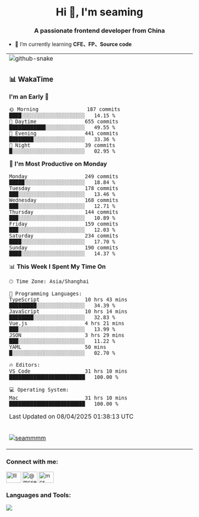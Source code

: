 <h1 align="center">Hi 👋, I'm seaming</h1>
<h3 align="center">A passionate frontend developer from China</h3>

- 🌱 I’m currently learning **CFE、FP、Source code**

<div align="center">

<table>

<tr><td>
  <img alt="github-snake" src="profile-snake-contrib/github-user-contribution.svg"/>
</td></tr>

<tr><td>

### 📊 WakaTime

<!--START_SECTION:waka-->
**I'm an Early 🐤** 

```text
🌞 Morning                187 commits         ████░░░░░░░░░░░░░░░░░░░░░   14.15 % 
🌆 Daytime                655 commits         ████████████░░░░░░░░░░░░░   49.55 % 
🌃 Evening                441 commits         ████████░░░░░░░░░░░░░░░░░   33.36 % 
🌙 Night                  39 commits          █░░░░░░░░░░░░░░░░░░░░░░░░   02.95 % 
```
📅 **I'm Most Productive on Monday** 

```text
Monday                   249 commits         █████░░░░░░░░░░░░░░░░░░░░   18.84 % 
Tuesday                  178 commits         ███░░░░░░░░░░░░░░░░░░░░░░   13.46 % 
Wednesday                168 commits         ███░░░░░░░░░░░░░░░░░░░░░░   12.71 % 
Thursday                 144 commits         ███░░░░░░░░░░░░░░░░░░░░░░   10.89 % 
Friday                   159 commits         ███░░░░░░░░░░░░░░░░░░░░░░   12.03 % 
Saturday                 234 commits         ████░░░░░░░░░░░░░░░░░░░░░   17.70 % 
Sunday                   190 commits         ████░░░░░░░░░░░░░░░░░░░░░   14.37 % 
```


📊 **This Week I Spent My Time On** 

```text
🕑︎ Time Zone: Asia/Shanghai

💬 Programming Languages: 
TypeScript               10 hrs 43 mins      █████████░░░░░░░░░░░░░░░░   34.39 % 
JavaScript               10 hrs 14 mins      ████████░░░░░░░░░░░░░░░░░   32.83 % 
Vue.js                   4 hrs 21 mins       ███░░░░░░░░░░░░░░░░░░░░░░   13.99 % 
JSON                     3 hrs 29 mins       ███░░░░░░░░░░░░░░░░░░░░░░   11.22 % 
YAML                     50 mins             █░░░░░░░░░░░░░░░░░░░░░░░░   02.70 % 

🔥 Editors: 
VS Code                  31 hrs 10 mins      █████████████████████████   100.00 % 

💻 Operating System: 
Mac                      31 hrs 10 mins      █████████████████████████   100.00 % 
```


 Last Updated on 08/04/2025 01:38:13 UTC
<!--END_SECTION:waka-->

</td></tr>

<tr><td>
  <p align="left"> <a href="https://github.com/ryo-ma/github-profile-trophy"><img src="https://github-profile-trophy.vercel.app/?username=seammmm" alt="seammmm" /></a> </p>
</td></tr>
</table>

<h3 align="left">Connect with me:</h3>
<p align="left">
<a href="https://dev.to/lll" target="blank"><img align="center" src="https://raw.githubusercontent.com/rahuldkjain/github-profile-readme-generator/master/src/images/icons/Social/devto.svg" alt="lll" height="30" width="40" /></a>
<a href="https://medium.com/@mcseaming" target="blank"><img align="center" src="https://raw.githubusercontent.com/rahuldkjain/github-profile-readme-generator/master/src/images/icons/Social/medium.svg" alt="@mcseaming" height="30" width="40" /></a>
<a href="https://www.leetcode.com/mcs" target="blank"><img align="center" src="https://raw.githubusercontent.com/rahuldkjain/github-profile-readme-generator/master/src/images/icons/Social/leet-code.svg" alt="mcs" height="30" width="40" /></a>
</p>

<h3 align="left">Languages and Tools:</h3>
<img align="left" src="https://skillicons.dev/icons?i=sass,ts,jest,express,nuxt,firebase,gatsby,js,vue,react,redux,docker,discord,mongodb,stackoverflow,idea,git,vscode,github,gitlab,figma,vite,svg,next,gulp,webpack,bootstrap,jquery,swift,prisma" />

